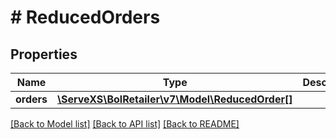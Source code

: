 # # ReducedOrders

## Properties

Name | Type | Description | Notes
------------ | ------------- | ------------- | -------------
**orders** | [**\ServeXS\BolRetailer\v7\Model\ReducedOrder[]**](ReducedOrder.md) |  |

[[Back to Model list]](../../README.md#models) [[Back to API list]](../../README.md#endpoints) [[Back to README]](../../README.md)
